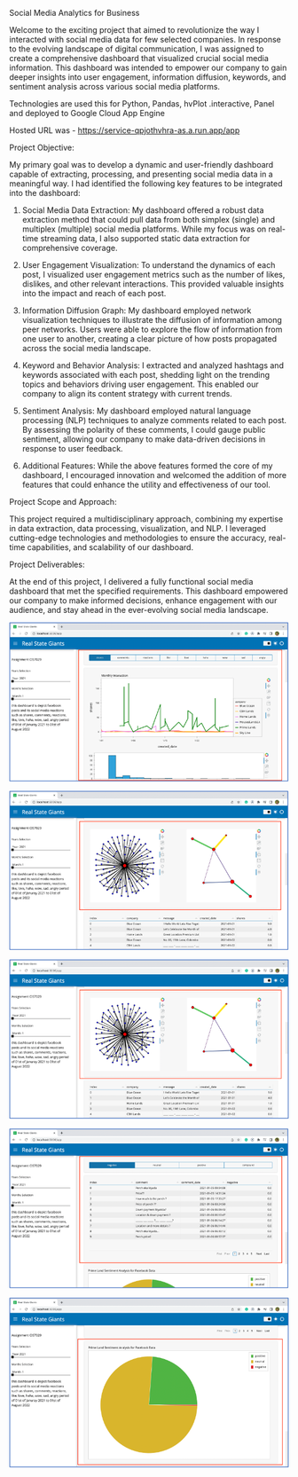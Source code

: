 Social Media Analytics for Business

Welcome to the exciting project that aimed to revolutionize the way I interacted with social media data for few selected companies. In response to the evolving landscape of digital communication, I was assigned to create a comprehensive dashboard that visualized crucial social media information. This dashboard was intended to empower our company to gain deeper insights into user engagement, information diffusion, keywords, and sentiment analysis across various social media platforms.

Technologies are used this for Python, Pandas, hvPlot .interactive, Panel and deployed to Google Cloud App Engine

Hosted URL was - https://service-qpjothvhra-as.a.run.app/app

Project Objective:

My primary goal was to develop a dynamic and user-friendly dashboard capable of extracting, processing, and presenting social media data in a meaningful way. I had identified the following key features to be integrated into the dashboard:

1. Social Media Data Extraction: My dashboard offered a robust data extraction method that could pull data from both simplex (single) and multiplex (multiple) social media platforms. While my focus was on real-time streaming data, I also supported static data extraction for comprehensive coverage.

2. User Engagement Visualization: To understand the dynamics of each post, I visualized user engagement metrics such as the number of likes, dislikes, and other relevant interactions. This provided valuable insights into the impact and reach of each post.

3. Information Diffusion Graph: My dashboard employed network visualization techniques to illustrate the diffusion of information among peer networks. Users were able to explore the flow of information from one user to another, creating a clear picture of how posts propagated across the social media landscape.

4. Keyword and Behavior Analysis: I extracted and analyzed hashtags and keywords associated with each post, shedding light on the trending topics and behaviors driving user engagement. This enabled our company to align its content strategy with current trends.

5. Sentiment Analysis: My dashboard employed natural language processing (NLP) techniques to analyze comments related to each post. By assessing the polarity of these comments, I could gauge public sentiment, allowing our company to make data-driven decisions in response to user feedback.

6. Additional Features: While the above features formed the core of my dashboard, I encouraged innovation and welcomed the addition of more features that could enhance the utility and effectiveness of our tool.

Project Scope and Approach:

This project required a multidisciplinary approach, combining my expertise in data extraction, data processing, visualization, and NLP. I leveraged cutting-edge technologies and methodologies to ensure the accuracy, real-time capabilities, and scalability of our dashboard.

Project Deliverables:

At the end of this project, I delivered a fully functional social media dashboard that met the specified requirements. This dashboard empowered our company to make informed decisions, enhance engagement with our audience, and stay ahead in the ever-evolving social media landscape.

![Alt text](image.png)

![Alt text](image-1.png)

![Alt text](image-2.png)

![Alt text](image-3.png)

![Alt text](image-4.png)


